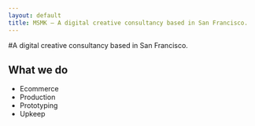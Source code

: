 ```yaml
---
layout: default
title: MSMK — A digital creative consultancy based in San Francisco.
---
```


#A digital creative consultancy based in San Francisco.

## What we do
- Ecommerce
- Production
- Prototyping
- Upkeep